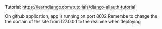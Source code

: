 Tutorial: https://learndjango.com/tutorials/django-allauth-tutorial

On github application, app is running on port 8002
Remembe to change the the domain of the site from 127.0.0.1 to the real one when deploying